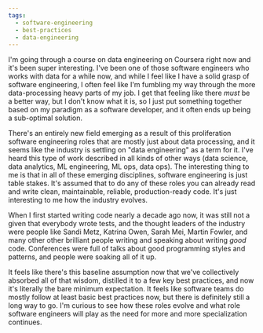 ```yaml
---
tags:
  - software-engineering
  - best-practices
  - data-engineering
---
```

I'm going through a course on data engineering on Coursera right now and it's been super interesting. I've been one of those software engineers who works with data for a while now, and while I feel like I have a solid grasp of software engineering, I often feel like I'm fumbling my way through the more data-processing heavy parts of my job. I get that feeling like there _must_ be a better way, but I don't know what it is, so I just put something together based on my paradigm as a software developer, and it often ends up being a sub-optimal solution.

There's an entirely new field emerging as a result of this proliferation software engineering roles that are mostly just about data processing, and it seems like the industry is settling on "data engineering" as a term for it. I've heard this type of work described in all kinds of other ways (data science, data analytics, ML engineering, ML ops, data ops). The interesting thing to me is that in all of these emerging disciplines, software engineering is just table stakes. It's assumed that to do any of these roles you can already read and write clean, maintainable, reliable, production-ready code. It's just interesting to me how the industry evolves.

When I first started writing code nearly a decade ago now, it was still not a given that everybody wrote tests, and the thought leaders of the industry were people like Sandi Metz, Katrina Owen, Sarah Mei, Martin Fowler, and many other other brilliant people writing and speaking about writing _good_ code. Conferences were full of talks about good programming styles and patterns, and people were soaking all of it up.

It feels like there's this baseline assumption now that we've collectively absorbed all of that wisdom, distilled it to a few key best practices, and now it's literally the bare minimum expectation. It feels like software teams do mostly follow at least basic best practices now, but there is definitely still a long way to go. I'm curious to see how these roles evolve and what role software engineers will play as the need for more and more specialization continues.